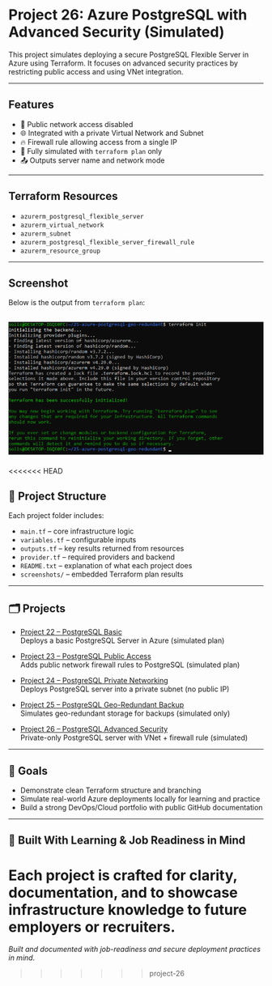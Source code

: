 
# Project 26: Azure PostgreSQL with Advanced Security (Simulated)

This project simulates deploying a secure PostgreSQL Flexible Server in Azure using Terraform. It focuses on advanced security practices by restricting public access and using VNet integration.

---

## Features

- 🚫 Public network access disabled
- 🌐 Integrated with a private Virtual Network and Subnet
- 🔥 Firewall rule allowing access from a single IP
- 🧪 Fully simulated with `terraform plan` only
- 📤 Outputs server name and network mode

---

## Terraform Resources

- `azurerm_postgresql_flexible_server`
- `azurerm_virtual_network`
- `azurerm_subnet`
- `azurerm_postgresql_flexible_server_firewall_rule`
- `azurerm_resource_group`

---

## Screenshot

Below is the output from `terraform plan`:

![Terraform Plan Output](screenshots/terraform-plan.png)
---

<<<<<<< HEAD
## 📁 Project Structure

Each project folder includes:

- `main.tf` – core infrastructure logic
- `variables.tf` – configurable inputs
- `outputs.tf` – key results returned from resources
- `provider.tf` – required providers and backend
- `README.txt` – explanation of what each project does
- `screenshots/` – embedded Terraform plan results

---

## 🗂 Projects

- [Project 22 – PostgreSQL Basic](https://github.com/ASolis2/azure-terraform-projects/blob/project-22/README.md)  
  Deploys a basic PostgreSQL Server in Azure (simulated plan)

- [Project 23 – PostgreSQL Public Access](https://github.com/ASolis2/azure-terraform-projects/blob/project-23/README.md)  
  Adds public network firewall rules to PostgreSQL (simulated plan)

- [Project 24 – PostgreSQL Private Networking](https://github.com/ASolis2/azure-terraform-projects/blob/project-24/README.md)  
  Deploys PostgreSQL server into a private subnet (no public IP)

- [Project 25 – PostgreSQL Geo-Redundant Backup](https://github.com/ASolis2/azure-terraform-projects/blob/project-25/README.md)  
  Simulates geo-redundant storage for backups (simulated only)

- [Project 26 – PostgreSQL Advanced Security](https://github.com/ASolis2/azure-terraform-projects/blob/project-26/README.md)  
  Private-only PostgreSQL server with VNet + firewall rule (simulated)

---

## 🎯 Goals

- Demonstrate clean Terraform structure and branching
- Simulate real-world Azure deployments locally for learning and practice
- Build a strong DevOps/Cloud portfolio with public GitHub documentation

---

## 🧠 Built With Learning & Job Readiness in Mind

Each project is crafted for clarity, documentation, and to showcase infrastructure knowledge to future employers or recruiters.
=======
*Built and documented with job-readiness and secure deployment practices in mind.*
>>>>>>> project-26

